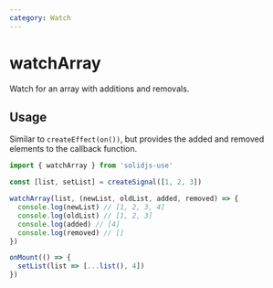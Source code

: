 ```yaml
---
category: Watch
---
```


# watchArray

Watch for an array with additions and removals.

## Usage

Similar to `createEffect(on())`, but provides the added and removed elements to the callback function.

```ts
import { watchArray } from 'solidjs-use'

const [list, setList] = createSignal([1, 2, 3])

watchArray(list, (newList, oldList, added, removed) => {
  console.log(newList) // [1, 2, 3, 4]
  console.log(oldList) // [1, 2, 3]
  console.log(added) // [4]
  console.log(removed) // []
})

onMount(() => {
  setList(list => [...list(), 4])
})
```
